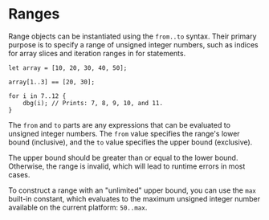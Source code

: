 <!------------------------------------------------------------------------------
  This file is part of "Ad Astra", an embeddable scripting programming
  language platform.

  This work is proprietary software with source-available code.

  To copy, use, distribute, or contribute to this work, you must agree to
  the terms of the General License Agreement:

  https://github.com/Eliah-Lakhin/ad-astra/blob/master/EULA.md

  The agreement grants a Basic Commercial License, allowing you to use
  this work in non-commercial and limited commercial products with a total
  gross revenue cap. To remove this commercial limit for one of your
  products, you must acquire a Full Commercial License.

  If you contribute to the source code, documentation, or related materials,
  you must grant me an exclusive license to these contributions.
  Contributions are governed by the "Contributions" section of the General
  License Agreement.

  Copying the work in parts is strictly forbidden, except as permitted
  under the General License Agreement.

  If you do not or cannot agree to the terms of this Agreement,
  do not use this work.

  This work is provided "as is", without any warranties, express or implied,
  except where such disclaimers are legally invalid.

  Copyright (c) 2024 Ilya Lakhin (Илья Александрович Лахин).
  All rights reserved.
------------------------------------------------------------------------------->

# Ranges

Range objects can be instantiated using the `from..to` syntax. Their primary
purpose is to specify a range of unsigned integer numbers, such as indices for
array slices and iteration ranges in for statements.

```adastra
let array = [10, 20, 30, 40, 50];

array[1..3] == [20, 30];

for i in 7..12 {
    dbg(i); // Prints: 7, 8, 9, 10, and 11.
}
```

The `from` and `to` parts are any expressions that can be evaluated to unsigned
integer numbers. The `from` value specifies the range's lower bound (inclusive),
and the `to` value specifies the upper bound (exclusive).

The upper bound should be greater than or equal to the lower bound. Otherwise,
the range is invalid, which will lead to runtime errors in most cases.

To construct a range with an "unlimited" upper bound, you can use the `max`
built-in constant, which evaluates to the maximum unsigned integer number
available on the current platform: `50..max`.
